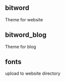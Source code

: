 ## bitword

Theme for website

## bitword_blog

Theme for blog

## fonts

upload to website directory